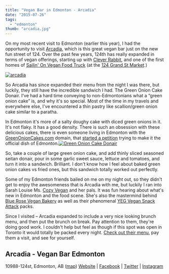 ```yaml
---
title: "Vegan Bar in Edmonton - Arcadia"
date: "2015-07-26"
tags:
  - "edmonton"
thumb: "arcadia.jpg"
---
```


On my most recent visit to Edmonton (earlier this year), I had the opportunity to visit [Arcadia](http://www.arcadiayeg.com/), which is this great vegan bar just on the new fun street of 124. Over the past few years, 124th has really expanded in terms of vegan offerings, starting up with [Clever Rabbit](http://meshell.ca/blog/breakfast-at-home-and-clever-rabbit-roadtrip-2014/), and one of the first homes of [Sailin' On Vegan Food Truck](http://sailinon.ca/) (at the [124 Grand St Market](http://124grandmarket.com/).)

[![arcadia](images/arcadia.jpg)](http://meshell.ca/blog/wp-content/uploads/2015/07/arcadia.jpg) [](https://www.flickr.com/photos/prairiev/16824042935/in/album-72157648982209114/ "Arcadia - Bar in Edmonton on 124st")
<script src="//embedr.flickr.com/assets/client-code.js" async type="mce-mce-no/type" charset="utf-8"></script>

So Arcadia has since expanded their menu from the night I was there, but luckily, they still have the incredible sandwich I had. The Green Onion Cake Donair. I've had a hard time conveying to non-Edmontonians what a “green onion cake” is, and why it's so special. Most of the time in my travels and everywhere else, I've encountered a thin pastry like scallion/green onion cake similar to a paratha.

In Edmonton it's more of a salty doughy cake with diced green onions in it. It's not flaky. It has a good density. There is such an obsession with these delicious cakes, there is even someone living in Edmonton with the [GreenOnionCakes.com](http://greenonioncakes.com/) domain, that [started a petition](http://www.ipetitions.com/petition/green-onion-cakes-the-official-dish-of-yeg) trying to make it the official dish of Edmonton.[![Green Onion Cake Donair](images/16203220223_b58436d3bc_z.jpg)](https://www.flickr.com/photos/prairiev/16203220223/in/album-72157648982209114/ "Green Onion Cake Donair")
<script src="//embedr.flickr.com/assets/client-code.js" async charset="utf-8"></script>

So, take a couple of large green onion cake, and add thinly sliced seasoned seitan donair, pour in some garlic sweet sauce, lettuce and tomatoes, and turn it into a sandwich. Brilliant. I don't know how I feel about baked green onion cakes vs fried ones, but this sandwich totally worked out perfectly.

Some of my Edmonton friends bailed on me on my night out, so they didn't get to enjoy the awesomeness that is Arcadia with me, but luckily I ran into Sarah Louise Ms. [Cozy Vegan](http://thecozyvegan.com/) and her pals. It was fun hearing about what's new in Edmonton and the food scene. She's also the mastermind behind [Blue Rose Vegan Bakery](http://bluerosevegan.ca/) as well as their phenomenal [YEG Vegan Snack Attack](http://meshell.ca/blog/blue-rose-vegan-baking-co-the-vegan-snack-attack-edmonton/) packs.

Since I visited – Arcadia expanded to include a very nice looking brunch menu, and then put the brunch on break. Pay attention to them, they're doing good work. I couldn't help but feel as though if this spot was open in Toronto it would totally be packed every night. [Check out their menu](http://www.arcadiayeg.com/#!food/cedz), pay them a visit, and see for yourself.

## Arcadia - Vegan Bar Edmonton

10988-124st, Edmonton, AB ([map](https://www.google.ca/maps/dir/''/10988+124+St+NW,+Edmonton,+AB+T5M+0H8/data=!4m5!4m4!1m0!1m2!1m1!1s0x53a023d007b33f61:0x8786972ebc633ab5?sa=X&ved=0CCEQwwUwAGoVChMIgeKvzrX3xgIVAo0NCh2WwQSZ)) [Website](http://www.arcadiayeg.com/) | [Facebook](https://www.facebook.com/arcadiabar) | [Twitter](https://twitter.com/arcadiayeg) | [Instagram](https://instagram.com/arcadiayeg)
